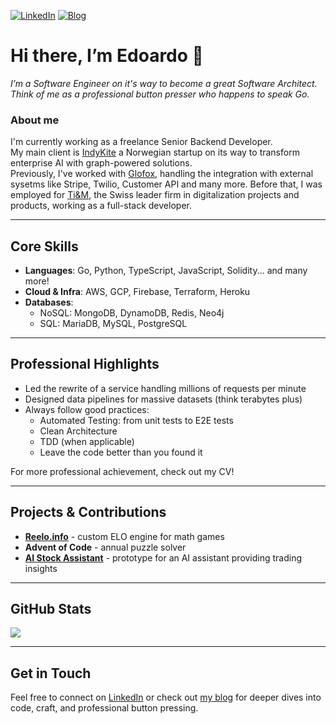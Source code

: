 [![LinkedIn](https://img.shields.io/badge/LinkedIn-YourHandle-blue?logo=linkedin)](https://www.linkedin.com/in/canobbioe/)
[![Blog](https://img.shields.io/badge/Blog-YourBlogName-brightgreen?logo=ghost)](https://canobbioe.com)

# Hi there, I’m Edoardo 👋

_I’m a Software Engineer on it's way to become a great Software Architect. Think of me as a professional button presser who happens to speak Go._

### About me

I'm currently working as a freelance Senior Backend Developer.  
My main client is [IndyKite](https://www.indykite.com/) a Norwegian startup on its way to transform enterprise AI with graph-powered solutions.  
Previously, I've worked with [Glofox](https://www.glofox.com/), handling the integration with external sysetms like Stripe, Twilio, Customer API and many more.
Before that, I was employed for [Ti&M](https://www.ti8m.com/), the Swiss leader firm in digitalization projects and products, working as a full-stack developer.

---

## Core Skills

- **Languages**: Go, Python, TypeScript, JavaScript, Solidity... and many more!  
- **Cloud & Infra**: AWS, GCP, Firebase, Terraform, Heroku  
- **Databases**:  
  - NoSQL: MongoDB, DynamoDB, Redis, Neo4j  
  - SQL: MariaDB, MySQL, PostgreSQL  

---

## Professional Highlights

- Led the rewrite of a service handling millions of requests per minute  
- Designed data pipelines for massive datasets (think terabytes plus)  
- Always follow good practices:
  - Automated Testing: from unit tests to E2E tests
  - Clean Architecture
  - TDD (when applicable)
  - Leave the code better than you found it

For more professional achievement, check out my CV!

---

## Projects & Contributions

- **[Reelo.info](https://reelo.info/)** - custom ELO engine for math games  
- **Advent of Code** - annual puzzle solver  
- **[AI Stock Assistant](https://github.com/CanobbioE/algo-trading)** - prototype for an AI assistant providing trading insights

---

## GitHub Stats

<img align="center" src="https://github-readme-stats-rho-eight-56.vercel.app/api?username=CanobbioE&show_icons=true&theme=transparent&show=reviews,prs_merged,prs_merged_percentage&hide_rank=true" />
<!--     <img height=270 align="center" src="https://github-readme-stats-rho-eight-56.vercel.app/api/top-langs?username=CanobbioE&layout=compact&langs_count=8&theme=transparent&exclude_repo=reelo&hide=css,html" /> -->

---

## Get in Touch

Feel free to connect on [LinkedIn](https://www.linkedin.com/in/canobbioe/) or check out [my blog](https://canobbioe.com) for deeper dives into code, craft, and professional button pressing.

